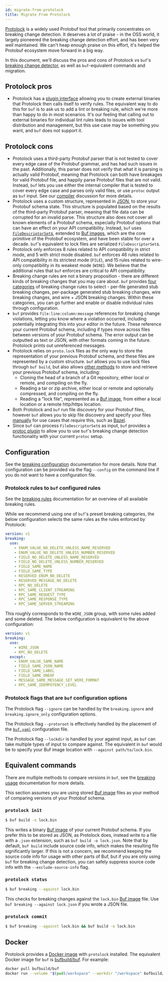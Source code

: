 ```yaml
---
id: migrate-from-protolock
title: Migrate From Protolock
---
```


[Protolock](https://github.com/nilslice/protolock) is a widely used Protobuf tool that primarily
concentrates on breaking change detection. It deserves a lot of praise - in the OSS world, it
largely pioneered the breaking change detection effort, and has been very well maintained. We
can't heap enough praise on this effort, it's helped the Protobuf ecosystem move forward in
a big way.

In this document, we'll discuss the pros and cons of Protolock vs `buf`'s [breaking change
detector](../breaking/overview), as well as `buf`-equivalent commands and migration.

## Protolock pros

- Protolock has a [plugin interface](https://github.com/nilslice/protolock/wiki/Plugins) allowing
  you to create external binaries that Protolock then calls itself to verify rules. The equivalent
  way to do this for `buf` is to ask us to add a lint or breaking rule, which we're more than
  happy to do in most scenarios. It's our feeling that calling out to external binaries for
  individual lint rules leads to issues with tool distribution and management, but this use
  case may be something you want, and `buf` does not support it.

## Protolock cons

- Protolock uses a third-party Protobuf parser that is not tested to cover every edge case
  of the Protobuf grammar, and has had such issues in the past. Additionally, this parser
  does not verify that what it is parsing is actually valid Protobuf, meaning that Protolock
  can both have breakages for valid Protobuf file, and happily parse Protobuf files that are
  not valid. Instead, `buf` lets you use either the internal compiler that is tested to
  cover every edge case and parses only valid files, or use `protoc` output
  as `buf` input. See our [compiler](../reference/internal-compiler.md) discussion
  for more details.
- Protolock uses a custom structure, represented in [JSON](https://github.com/nilslice/protolock/blob/1a3dd1a15d36f26d0a616be4584da6a4589e7844/parse.go#L19),
  to store your Protobuf schema state. This structure is populated based on the results
  of the third-party Protobuf parser, meaning that file data can be corrupted for an
  invalid parse. This structure also does not cover all known elements of a Protobuf
  schema, especially Protobuf options that can have an effect on your API compatibility.
  Instead, `buf` uses [`FileDescriptorSet`s][filedescriptorset], extended to [Buf images](../reference/images.md),
  which are the core primitive of the Protobuf ecosystem, and have been stable for over a decade.
  `buf`'s equivalent to lock files are serialized `FileDescriptorSet`s.
- Protolock only enforces 8 rules related to API compatibility in strict mode, and 5
  with strict mode disabled. `buf` enforces 46 rules related to API compatibility
  in its strictest mode (`FILE`), and 15 rules related to wire-only compatibility
  in its weakest mode (`WIRE`). We believe that the additional rules that `buf`
  enforces are critical to API compatibility.
- Breaking change rules are not a binary proposition - there are different kinds of
  breaking changes that you may care about. `buf` provides [four categories](../breaking/rules.md)
  of breaking change rules to select - per-file generated stub breaking changes,
  per-package generated stub breaking changes, wire breaking changes, and wire + JSON
  breaking changes. Within these categories, you can go further and enable or
  disable individual rules through configuration.
- `buf` provides `file:line:column:message` references for breaking change violations,
  letting you know where a violation occurred, including potentially integrating this
  into your editor in the future. These reference your current Protobuf schema, including
  if types move across files between versions of your Protobuf schema. The error output
  can be outputted as text or JSON, with other formats coming in the future.
  Protolock prints out unreferenced messages.
- Protolock relies on `proto.lock` files as the only way to store the representation
  of your previous Protobuf schema, and these files are represented by a custom
  structure. `buf` allows you to use lock files through `buf build`, but also
  allows [other methods](../breaking/usage.md) to store and retrieve your previous
  Protobuf schema, including:
    - Cloning the head of a branch of a Git repository, either local or remote, and
      compiling on the fly.
    - Reading a tar or zip archive, either local or remote and optionally compressed, and compiling
      on the fly.
    - Reading a "lock file", represented as a [Buf image](../reference/images.md), from either
      a local location or a remote http/https location.
- Both Protolock and `buf` run file discovery for your Protobuf files, however `buf` allows
  you to skip file discovery and specify your files [manually](../build/usage.md#limit-to-specific-files)
  for use cases that require this, such as [Bazel](https://bazel.build).
- Since `buf` can process `FileDescriptorSet`s as input, `buf` provides a [protoc plugin](../breaking/protoc-plugin.md)
  to allow you to use `buf`'s breaking change detection functionality with your current `protoc` setup.

## Configuration

See the [breaking configuration](../breaking/configuration.md) documentation for more details.
Note that configuration can be provided via the flag `--config` on the command line if you do not want
to have a configuration file.

### Protolock rules to `buf` configured rules

See the [breaking rules](../breaking/rules.md) documentation for an overview of
all available breaking rules.

While we recommend using one of `buf`'s preset breaking categories, the below
configuration selects the same rules as the rules enforced by Protolock:

```yaml title="buf.yaml"
version: v1
breaking:
  use:
    - ENUM_VALUE_NO_DELETE_UNLESS_NAME_RESERVED
    - ENUM_VALUE_NO_DELETE_UNLESS_NUMBER_RESERVED
    - FIELD_NO_DELETE_UNLESS_NAME_RESERVED
    - FIELD_NO_DELETE_UNLESS_NUMBER_RESERVED
    - FIELD_SAME_NAME
    - FIELD_SAME_TYPE
    - RESERVED_ENUM_NO_DELETE
    - RESERVED_MESSAGE_NO_DELETE
    - RPC_NO_DELETE
    - RPC_SAME_CLIENT_STREAMING
    - RPC_SAME_REQUEST_TYPE
    - RPC_SAME_RESPONSE_TYPE
    - RPC_SAME_SERVER_STREAMING
```

This roughly corresponds to the `WIRE_JSON` group, with some rules added and
some deleted. The below configuration is equivalent to the above configuration:

```yaml title="buf.yaml"
version: v1
breaking:
  use:
    - WIRE_JSON
    - RPC_NO_DELETE
  except:
    - ENUM_VALUE_SAME_NAME
    - FIELD_SAME_JSON_NAME
    - FIELD_SAME_LABEL
    - FIELD_SAME_ONEOF
    - MESSAGE_SAME_MESSAGE_SET_WIRE_FORMAT
    - RPC_SAME_IDEMPOTENCY_LEVEL
```

### Protolock flags that are `buf` configuration options

The Protolock flag `--ignore` can be handled by the `breaking.ignore` and `breaking.ignore_only`
configuration options.

The Protolock flag `--protoroot` is effectively handled by the placement of the
[`buf.yaml`](../configuration/v1/buf-yaml.md) configuration file.

The Protolock flag `--lockdir` is handled by your against input, as `buf` can take multiple types
of input to compare against. The equivalent in `buf` would be to specify your Buf image location with
`--against path/to/lock.bin`.

## Equivalent commands

There are multiple methods to compare versions in `buf`, see the [breaking usage](../breaking/usage.md)
documentation for more details.

This section assumes you are using stored [Buf image](../reference/images.md) files as your method of comparing versions of your
Protobuf schema.

### `protolock init`

```sh
$ buf build -o lock.bin
```

This writes a binary [Buf image](../reference/images.md) of your current Protobuf schema. If you prefer this to be stored as JSON,
as Protolock does, instead write to a file with a `.json` extension, such as `buf build -o lock.json`.
Note that by default, `buf build` include source code info, which makes the resulting file significantly
larger. If this is not a concern, we recommend keeping the source code info for usage with other parts of
Buf, but if you are only using `buf` for breaking change detection, you can safely suppress source code info
with the `--exclude-source-info` flag.

### `protolock status`

```sh
$ buf breaking --against lock.bin
```

This checks  for breaking changes against the `lock.bin` [Buf image](../reference/images.md) file.
Use `buf breaking --against lock.json` if you wrote a JSON file.

### `protolock commit`

```sh
$ buf breaking --against lock.bin && buf build -o lock.bin
```

## Docker

Protolock provides a [Docker image](https://hub.docker.com/r/nilslice/protolock) with `protolock` installed.
The equivalent Docker image for `buf` is [bufbuild/buf](https://hub.docker.com/r/bufbuild/buf). For example:

```sh
docker pull bufbuild/buf
docker run --volume "$(pwd)/workspace" --workdir "/workspace" bufbuild/buf lint
```

[filedescriptorset]: https://github.com/protocolbuffers/protobuf/blob/master/src/google/protobuf/descriptor.proto
